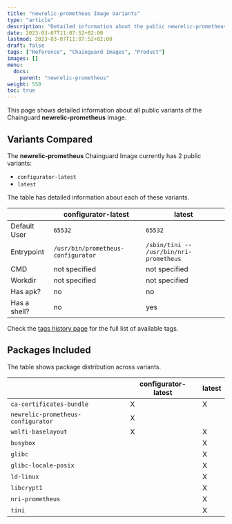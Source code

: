 ```yaml
---
title: "newrelic-prometheus Image Variants"
type: "article"
description: "Detailed information about the public newrelic-prometheus Chainguard Image variants"
date: 2023-03-07T11:07:52+02:00
lastmod: 2023-03-07T11:07:52+02:00
draft: false
tags: ["Reference", "Chainguard Images", "Product"]
images: []
menu:
  docs:
    parent: "newrelic-prometheus"
weight: 550
toc: true
---
```


This page shows detailed information about all public variants of the Chainguard **newrelic-prometheus** Image.

## Variants Compared
The **newrelic-prometheus** Chainguard Image currently has 2 public variants: 

- `configurator-latest`
- `latest`

The table has detailed information about each of these variants.

|              | configurator-latest                | latest                                  |
|--------------|------------------------------------|-----------------------------------------|
| Default User | `65532`                            | `65532`                                 |
| Entrypoint   | `/usr/bin/prometheus-configurator` | `/sbin/tini -- /usr/bin/nri-prometheus` |
| CMD          | not specified                      | not specified                           |
| Workdir      | not specified                      | not specified                           |
| Has apk?     | no                                 | no                                      |
| Has a shell? | no                                 | yes                                     |

Check the [tags history page](/chainguard/chainguard-images/reference/newrelic-prometheus/tags_history/) for the full list of available tags.

## Packages Included
The table shows package distribution across variants.

|                                    | configurator-latest | latest |
|------------------------------------|---------------------|--------|
| `ca-certificates-bundle`           | X                   | X      |
| `newrelic-prometheus-configurator` | X                   |        |
| `wolfi-baselayout`                 | X                   | X      |
| `busybox`                          |                     | X      |
| `glibc`                            |                     | X      |
| `glibc-locale-posix`               |                     | X      |
| `ld-linux`                         |                     | X      |
| `libcrypt1`                        |                     | X      |
| `nri-prometheus`                   |                     | X      |
| `tini`                             |                     | X      |
